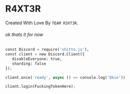 # R4XT3R

Created With Love By `TEAM R3XT3R`.

###### ok thats it for now

```py
const Discord = require('shitto.js'),
const client = new Discord.Client({
   disableEveryone: true,
   sharding: false
});

client.once('ready', async () => console.log('Okie'))

client.login(FuckingTokenHere);
```